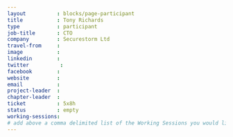 ```yaml
---
layout          : blocks/page-participant
title           : Tony Richards
type            : participant
job-title       : CTO
company         : Securestorm Ltd
travel-from     :
image           :
linkedin        :
twitter          :
facebook        :
website         :
email           :
project-leader  :
chapter-leader  :
ticket          : 5x8h
status          : empty
working-sessions:
# add above a comma delimited list of the Working Sessions you would like to attend (use the session's title)
---
```


<!-- put more details about participant here -->
